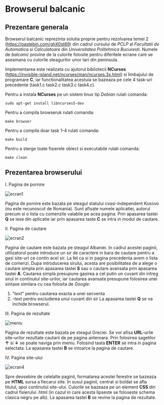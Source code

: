 #                                                                           Browserul balcanic

## Prezentare generala

Browserul balcanic reprezinta solutia proprie pentru rezolvarea temei 2 (https://pastebin.com/ghX0st69) din cadrul cursului de *PCLP* al *Facultatii de Automatica si Calculatoare* din *Universitatea Politehnica Bucuresti*. Numele de *balcanic* provine de la culorile folosite pentru diferitele ecrane care se aseamana cu culorile steagurilor unor tari din peninsula.

Implementarea este realizata cu ajutorul bibliotecii **NCurses** (https://invisible-island.net/ncurses/man/ncurses.3x.html) si limbajului de programare **C**, iar functionalitatea acestuia se bazeaza pe cele 4 task-uri precedente (task1.c task2.c task3.c task4.c).

Pentru a instala **NCurses** pe un sistem linux tip *Debian* rulati comanda:
```
sudo apt-get install libncurses5-dev
```

Pentru a compila browseruk rulati comanda:
```
make browser
```

Pentru a compila doar task 1-4 rulati comanda:
```
make build
```

Pentru a sterge toate fisierele obiect si executabile rulati comanda:
```
make clean
```

## Prezentarea browserului

I. Pagina de pornire

![ecran1](https://user-images.githubusercontent.com/93268175/154868653-518c3010-be2d-4a6f-a572-06cecace34b0.JPG)

Pagina de pornire este bazata pe steagul statului cvasi-independent Kosovo (nu este recunoscut de Romania). 
Sunt afisate numele aplicatiei, autorul precum si o lista cu comenzile valabile pe acea pagina.
Prin apasarea tastei **Q** se iese din aplicatie iar prin apasarea taste **C** se intra in modul de cautare.

II. Pagina de cautare

![ecran2](https://user-images.githubusercontent.com/93268175/154868882-94b82992-3de5-485e-b33e-f4d872bd5dc6.JPG)

Pagina de cautare este bazata pe steagul Albaniei.
In cadrul acestei paginii, utilizatorul poate introduce un sir de caractere in bara de cautare pentru a gasi site-uri ce contin acel sir.
La fel ca si in pagina precedenta avem o lista de comenzi.
Dupa introducerea sirului, acesta are posibilitatea de a alege o cautare simpla prin apasarea tastei **S** sau o cautare avansata prin apasarea tastei **A**.
Cautarea simpla presupune gasirea a cel putin un cuvant din intreg sirul in continutul site-urilor, iar cautarea avansata presupune folosirea unei sintaxe similara cu cea folosita de *Google*: 
1. "*text*" pentru cautarea exacta a unei secventa
2. -*text*  pentru excluderea unui cuvant din sir
La apasarea tastei **Q** se va inchide browserul.

III. Pagina de rezultate

![meniu](https://user-images.githubusercontent.com/93268175/154869199-c97d8bb5-a0e8-42a9-833f-0d576dec8284.JPG)

Pagina de rezultate este bazata pe steagul Greciei.
Se vor afisa **URL**-urile site-urilor rezultate cautarii de pe pagina anteroara.
Prin folosirea sagetilor **↑** si **↓** se poate naviga prin meniu.
Folosind tasta **ENTER** se intra in pagina selectata.
La apasarea tastei **B** se intoarce la pagina de cautare.

IV. Pagina site-ului

![ecran4](https://user-images.githubusercontent.com/93268175/154869376-a112bb81-a374-4b31-9b96-f82f53faf30c.JPG)

Spre deosebire de celelalte paginii, formatarea acestei ferestre se bazeaza pe **HTML** sursa a fiecarui site. 
In susul paginii, centrat si boldat se afla titulul, apoi continutul site-ului.
Culorile se bazeaza pe un element **CSS** din cadrul fisierului .html (in cazul in care acesta lipseste se foloseste schema clasica negru pe alb).
La apasarea tastei **B** se revine la pagina de rezultate.



